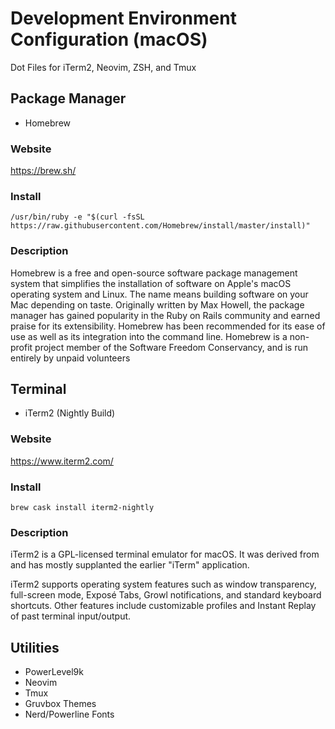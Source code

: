 # Development Environment Configuration (macOS)
Dot Files for iTerm2, Neovim, ZSH, and Tmux

## Package Manager
- Homebrew

### Website
https://brew.sh/

### Install
`/usr/bin/ruby -e "$(curl -fsSL https://raw.githubusercontent.com/Homebrew/install/master/install)"`
### Description
Homebrew is a free and open-source software package management system that simplifies the installation of software on Apple's macOS operating system and Linux. The name means building software on your Mac depending on taste. Originally written by Max Howell, the package manager has gained popularity in the Ruby on Rails community and earned praise for its extensibility. Homebrew has been recommended for its ease of use as well as its integration into the command line. Homebrew is a non-profit project member of the Software Freedom Conservancy, and is run entirely by unpaid volunteers

## Terminal
- iTerm2 (Nightly Build)

### Website
https://www.iterm2.com/

### Install
`brew cask install iterm2-nightly`

### Description
iTerm2 is a GPL-licensed terminal emulator for macOS. It was derived from and has mostly supplanted the earlier "iTerm" application.

iTerm2 supports operating system features such as window transparency, full-screen mode, Exposé Tabs, Growl notifications, and standard keyboard shortcuts. Other features include customizable profiles and Instant Replay of past terminal input/output.

## Utilities
- PowerLevel9k
- Neovim
- Tmux
- Gruvbox Themes
- Nerd/Powerline Fonts
